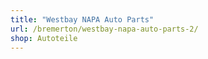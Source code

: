 ```yaml
---
title: "Westbay NAPA Auto Parts"
url: /bremerton/westbay-napa-auto-parts-2/
shop: Autoteile
---
```

